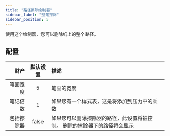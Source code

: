 ```yaml
---
title: "路径擦除绘制器"
sidebar_label: "整笔擦除"
sidebar_position: 5
---
```



使用这个绘制器，您可以删除纸上的整个路径。

## 配置

|    财产 | 默认设置  | 描述                                    |
| -----:|:-----:|:------------------------------------- |
|  笔画宽度 |   5   | 笔画的宽度                                 |
|  笔记倍数 |   1   | 如果您有一个样式表，这是将添加到压力中的乘数                |
| 包括擦除器 | false | 如果您可以删除擦除器的路径，此设置将被控制。 删除的擦除器下的路径将会显示 |
